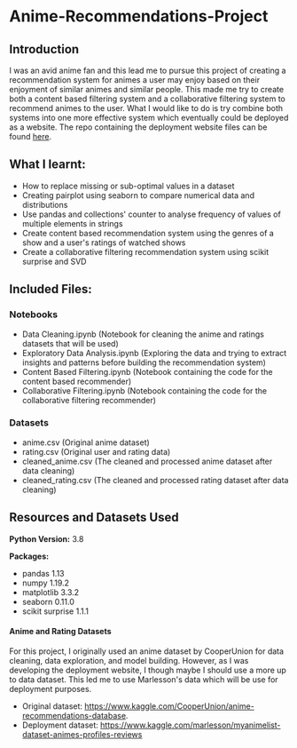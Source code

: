 # Anime-Recommendations-Project

## Introduction

I was an avid anime fan and this lead me to pursue this project of creating a recommendation system for animes a user may enjoy based on their enjoyment of similar animes and similar people. This made me try to create both a content based filtering system and a collaborative filtering system to recommend animes to the user. What I would like to do is try combine both systems into one more effective system which eventually could be deployed as a website. The repo containing the deployment website files can be found [here](https://github.com/Zenoix/Anime-Recommendations-Deployment).

## What I learnt:

-   How to replace missing or sub-optimal values in a dataset
-   Creating pairplot using seaborn to compare numerical data and distributions
-   Use pandas and collections' counter to analyse frequency of values of multiple elements in strings
-   Create content based recommendation system using the genres of a show and a user's ratings of watched shows
-   Create a collaborative filtering recommendation system using scikit surprise and SVD

## Included Files:

### Notebooks

-   Data Cleaning.ipynb (Notebook for cleaning the anime and ratings datasets that will be used)
-   Exploratory Data Analysis.ipynb (Exploring the data and trying to extract insights and patterns before building the recommendation system)
-   Content Based Filtering.ipynb (Notebook containing the code for the content based recommender)
-   Collaborative Filtering.ipynb (Notebook containing the code for the collaborative filtering recommender)

### Datasets

-   anime.csv (Original anime dataset)
-   rating.csv (Original user and rating data)
-   cleaned_anime.csv (The cleaned and processed anime dataset after data cleaning)
-   cleaned_rating.csv (The cleaned and processed rating dataset after data cleaning)

## Resources and Datasets Used

**Python Version:** 3.8

**Packages:**

-   pandas 1.13
-   numpy 1.19.2
-   matplotlib 3.3.2
-   seaborn 0.11.0
-   scikit surprise 1.1.1

#### Anime and Rating Datasets

For this project, I originally used an anime dataset by CooperUnion for data cleaning, data exploration, and model building. However, as I was developing the deployment website, I though maybe I should use a more up to data dataset. This led me to use Marlesson's data which will be use for deployment purposes.

-   Original dataset: https://www.kaggle.com/CooperUnion/anime-recommendations-database.
-   Deployment dataset: https://www.kaggle.com/marlesson/myanimelist-dataset-animes-profiles-reviews
